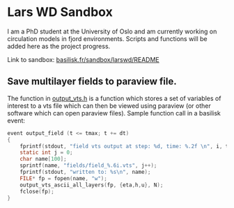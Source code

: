 # Lars WD Sandbox
I am a PhD student at the University of Oslo and am currently working on circulation models in fjord environments. Scripts and functions will be added here as the project progress.

Link to sandbox:
[basilisk.fr/sandbox/larswd/README](basilisk.fr/sandbox/larswd/README) 
## Save multilayer fields to paraview file.

The function in [output_vts.h](basilisk.fr/sandbox/larswd/output_vts.h) is a function which stores a set of variables of interest to a vts file which can then be viewed using paraview (or other software which can open paraview files). Sample function call in a basilisk event:

```C
event output_field (t <= tmax; t += dt)
{
    fprintf(stdout, "field vts output at step: %d, time: %.2f \n", i, t);
    static int j = 0;
    char name[100];
    sprintf(name, "fields/field_%.6i.vts", j++);
    fprintf(stdout, "written to: %s\n", name);
    FILE* fp = fopen(name, "w");
    output_vts_ascii_all_layers(fp, {eta,h,u}, N);
    fclose(fp);
}

```
